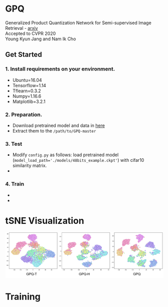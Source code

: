 # GPQ
Generalized Product Quantization Network for Semi-supervised Image Retrieval - <a href="https://arxiv.org/abs/2002.11281">arxiv</a>  
Accepted to CVPR 2020  
Young Kyun Jang and Nam Ik Cho  

## Get Started

### 1. Install requirements on your environment.
- Ubuntu=16.04
- Tensorflow=1.14
- Tflearn=0.3.2
- Numpy=1.16.6
- Matplotlib=3.2.1

### 2. Preparation.
- Download pretrained model and data in <a href="https://drive.google.com/open?id=1BfyXFvcMMBhD2jWVNF_kFaFE5uNgpqII">here</a>
- Extract them to the `/path/to/GPQ-master`

### 3. Test
- Modify `config.py` as follows:
    load pretrained model (`model_load_path='./models/48bits_example.ckpt'`) with cifar10 similarity matrix.
- 

### 4. Train
-
-


# tSNE Visualization

<p align="center"><img src="figures/tSNE.png" width="900"></p>

# Training
